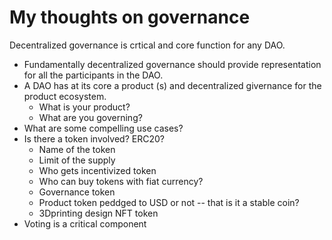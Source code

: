 # My thoughts on governance

Decentralized governance is crtical and core function for any DAO. 
- Fundamentally decentralized governance should provide representation for all the participants in the DAO.
- A DAO has at its core a product (s) and decentralized givernance for the product ecosystem.
  - What is your product?
  - What are you governing?
- What are some compelling use cases?
- Is there a token involved? ERC20?
  - Name of the token
  - Limit of the supply
  - Who gets incentivized token
  - Who can buy tokens with fiat currency?
  - Governance token
  - Product token peddged to USD or not -- that is it a stable coin?
  - 3Dprinting design NFT token
- Voting is a critical component

